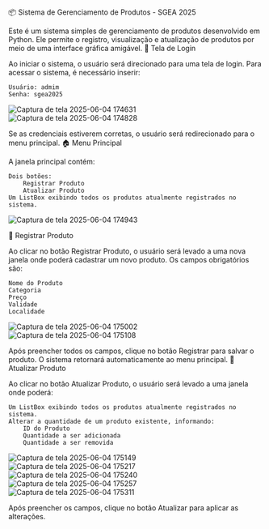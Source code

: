 📦 Sistema de Gerenciamento de Produtos - SGEA 2025

Este é um sistema simples de gerenciamento de produtos desenvolvido em Python. Ele permite o registro, visualização e atualização de produtos por meio de uma interface gráfica amigável.
🔐 Tela de Login

Ao iniciar o sistema, o usuário será direcionado para uma tela de login. Para acessar o sistema, é necessário inserir:

    Usuário: admim
    Senha: sgea2025




























![Captura de tela 2025-06-04 174631](https://github.com/user-attachments/assets/027cd275-edaa-4953-b8d8-e9229cacf779)
![Captura de tela 2025-06-04 174828](https://github.com/user-attachments/assets/8a56b403-c5c1-4f97-83db-2f3d839d4a76)

Se as credenciais estiverem corretas, o usuário será redirecionado para o menu principal.
🏠 Menu Principal

A janela principal contém:

    Dois botões:
        Registrar Produto
        Atualizar Produto
    Um ListBox exibindo todos os produtos atualmente registrados no sistema.

![Captura de tela 2025-06-04 174943](https://github.com/user-attachments/assets/92d84a71-270c-4316-8ec6-75fcdd847a27)

📝 Registrar Produto

Ao clicar no botão Registrar Produto, o usuário será levado a uma nova janela onde poderá cadastrar um novo produto. Os campos obrigatórios são:

    Nome do Produto
    Categoria
    Preço
    Validade
    Localidade

![Captura de tela 2025-06-04 175002](https://github.com/user-attachments/assets/4c930243-971d-4722-8163-6a458ba2ddd7)
![Captura de tela 2025-06-04 175108](https://github.com/user-attachments/assets/9a700571-d486-45ba-a751-ae81d6c70218)

Após preencher todos os campos, clique no botão Registrar para salvar o produto. O sistema retornará automaticamente ao menu principal.
🔄 Atualizar Produto

Ao clicar no botão Atualizar Produto, o usuário será levado a uma janela onde poderá:

    Um ListBox exibindo todos os produtos atualmente registrados no sistema.
    Alterar a quantidade de um produto existente, informando:
        ID do Produto
        Quantidade a ser adicionada
        Quantidade a ser removida
    
  ![Captura de tela 2025-06-04 175149](https://github.com/user-attachments/assets/23c5f594-0216-4ae8-8eec-03d2f8f61e1b)
  ![Captura de tela 2025-06-04 175217](https://github.com/user-attachments/assets/25a85fed-1472-43c0-824d-47fea2d7030d)
  ![Captura de tela 2025-06-04 175240](https://github.com/user-attachments/assets/f57ad45b-5b38-4ca5-8ba0-6fc2682cdac7)
  ![Captura de tela 2025-06-04 175257](https://github.com/user-attachments/assets/543b6472-1340-436e-911c-62b410ebe4ac)
  ![Captura de tela 2025-06-04 175311](https://github.com/user-attachments/assets/050818bb-26f0-40a3-9f62-31a7ecd2b5a7)

Após preencher os campos, clique no botão Atualizar para aplicar as alterações.
